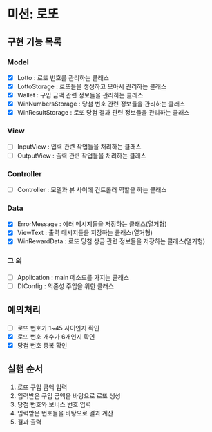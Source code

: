 # 미션: 로또

## 구현 기능 목록

### Model

- [x] Lotto : 로또 번호를 관리하는 클래스
- [x] LottoStorage : 로또들을 생성하고 모아서 관리하는 클래스
- [x] Wallet : 구입 금액 관련 정보들을 관리하는 클래스
- [x] WinNumbersStorage : 당첨 번호 관련 정보들을 관리하는 클래스
- [x] WinResultStorage : 로또 당첨 결과 관련 정보들을 관리하는 클래스

### View

- [ ] InputView : 입력 관련 작업들을 처리하는 클래스
- [ ] OutputView : 출력 관련 작업들을 처리하는 클래스

### Controller

- [ ] Controller : 모델과 뷰 사이에 컨트롤러 역할을 하는 클래스

### Data

- [x] ErrorMessage : 에러 메시지들을 저장하는 클래스(열거형)
- [x] ViewText : 출력 메시지들을 저장하는 클래스(열거형)
- [x] WinRewardData : 로또 당첨 상금 관련 정보들을 저장하는 클래스(열거형)

### 그 외

- [ ] Application : main 메소드를 가지는 클래스
- [ ] DIConfig : 의존성 주입을 위한 클래스

## 예외처리

- [ ] 로또 번호가 1~45 사이인지 확인
- [x] 로또 번호 개수가 6개인지 확인
- [x] 당첨 번호 중복 확인

## 실행 순서

1. 로또 구입 금액 입력
2. 입력받은 구입 금액을 바탕으로 로또 생성
3. 당첨 번호와 보너스 번호 입력
4. 입력받은 번호들을 바탕으로 결과 계산
5. 결과 출력
